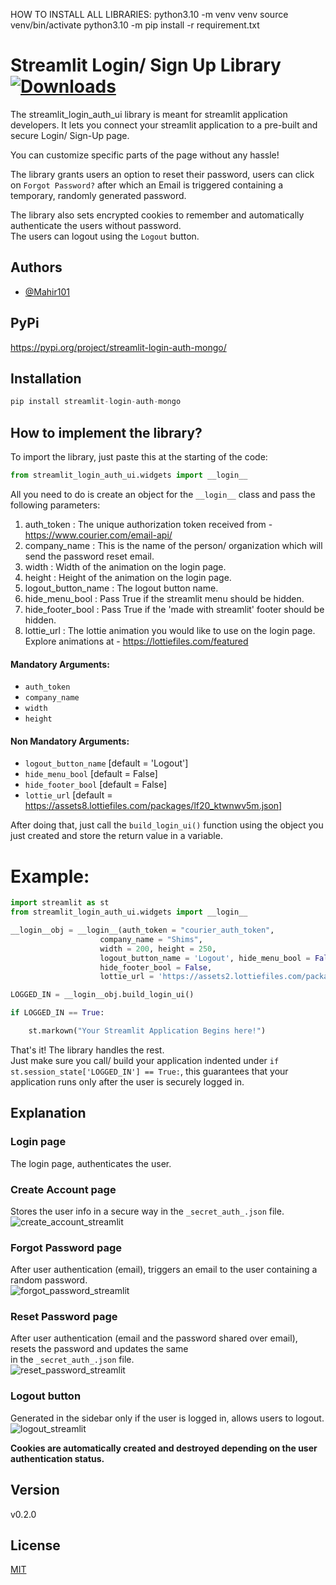
HOW TO INSTALL ALL LIBRARIES:
python3.10 -m venv venv
source venv/bin/activate
python3.10 -m pip install -r requirement.txt

# Streamlit Login/ Sign Up Library   [![Downloads](https://static.pepy.tech/personalized-badge/streamlit-login-auth-ui?period=month&units=international_system&left_color=grey&right_color=blue&left_text=downloads)](https://pepy.tech/project/streamlit-login-auth-ui)

The streamlit_login_auth_ui library is meant for streamlit application developers.
It lets you connect your streamlit application to a pre-built and secure Login/ Sign-Up page.

You can customize specific parts of the page without any hassle!

The library grants users an option to reset their password, users can click on ```Forgot Password?``` after which an Email is triggered containing a temporary, randomly generated password.

The library also sets encrypted cookies to remember and automatically authenticate the users without password. \
The users can logout using the ```Logout``` button.


## Authors
- [@Mahir101](https://github.com/Mahir101)

## PyPi
https://pypi.org/project/streamlit-login-auth-mongo/

 
## Installation

```python
pip install streamlit-login-auth-mongo
```

## How to implement the library?

To import the library, just paste this at the starting of the code:
```python
from streamlit_login_auth_ui.widgets import __login__
```

All you need to do is create an object for the ```__login__``` class and pass the following parameters:
1. auth_token : The unique authorization token received from - https://www.courier.com/email-api/
2. company_name : This is the name of the person/ organization which will send the password reset email.
3. width : Width of the animation on the login page.
4. height : Height of the animation on the login page.
5. logout_button_name : The logout button name.
6. hide_menu_bool : Pass True if the streamlit menu should be hidden.
7. hide_footer_bool : Pass True if the 'made with streamlit' footer should be hidden.
8. lottie_url : The lottie animation you would like to use on the login page. Explore animations at - https://lottiefiles.com/featured

#### Mandatory Arguments:
* ```auth_token```
* ```company_name```
* ```width```
* ```height```

#### Non Mandatory Arguments:
* ```logout_button_name```     [default = 'Logout']
* ```hide_menu_bool```         [default = False]
* ```hide_footer_bool```       [default = False]
* ```lottie_url```             [default = https://assets8.lottiefiles.com/packages/lf20_ktwnwv5m.json]

After doing that, just call the ```build_login_ui()``` function using the object you just created and store the return value in a variable.

# Example:
```python
import streamlit as st
from streamlit_login_auth_ui.widgets import __login__

__login__obj = __login__(auth_token = "courier_auth_token", 
                    company_name = "Shims",
                    width = 200, height = 250, 
                    logout_button_name = 'Logout', hide_menu_bool = False, 
                    hide_footer_bool = False, 
                    lottie_url = 'https://assets2.lottiefiles.com/packages/lf20_jcikwtux.json')

LOGGED_IN = __login__obj.build_login_ui()

if LOGGED_IN == True:

    st.markown("Your Streamlit Application Begins here!")
```

That's it! The library handles the rest. \
Just make sure you call/ build your application indented under ```if st.session_state['LOGGED_IN'] == True:```, this guarantees that your application runs only after the user is securely logged in. 

## Explanation
### Login page
The login page, authenticates the user.

### Create Account page
Stores the user info in a secure way in the ```_secret_auth_.json``` file. \
![create_account_streamlit](https://user-images.githubusercontent.com/75731631/185765826-3bb5d2ca-c549-46ff-bf14-2cc42d295588.png)

### Forgot Password page
After user authentication (email), triggers an email to the user containing a random password. \
![forgot_password_streamlit](https://user-images.githubusercontent.com/75731631/185765851-18db4775-b1f0-4cfe-86a7-93bda88227dd.png)

### Reset Password page
After user authentication (email and the password shared over email), resets the password and updates the same \
in the ```_secret_auth_.json``` file. \
![reset_password_streamlit](https://user-images.githubusercontent.com/75731631/185765859-a0cf45b0-bfa4-489d-8060-001a9372843a.png)

### Logout button
Generated in the sidebar only if the user is logged in, allows users to logout. \
![logout_streamlit](https://user-images.githubusercontent.com/75731631/185765879-dbe17dda-93e3-4417-b5fc-5ce1d4dc8ecc.png)

__Cookies are automatically created and destroyed depending on the user authentication status.__

## Version
v0.2.0

## License
[MIT](https://github.com/Mahir101/streamlit_login_auth_mongo/blob/main/LICENSE)






